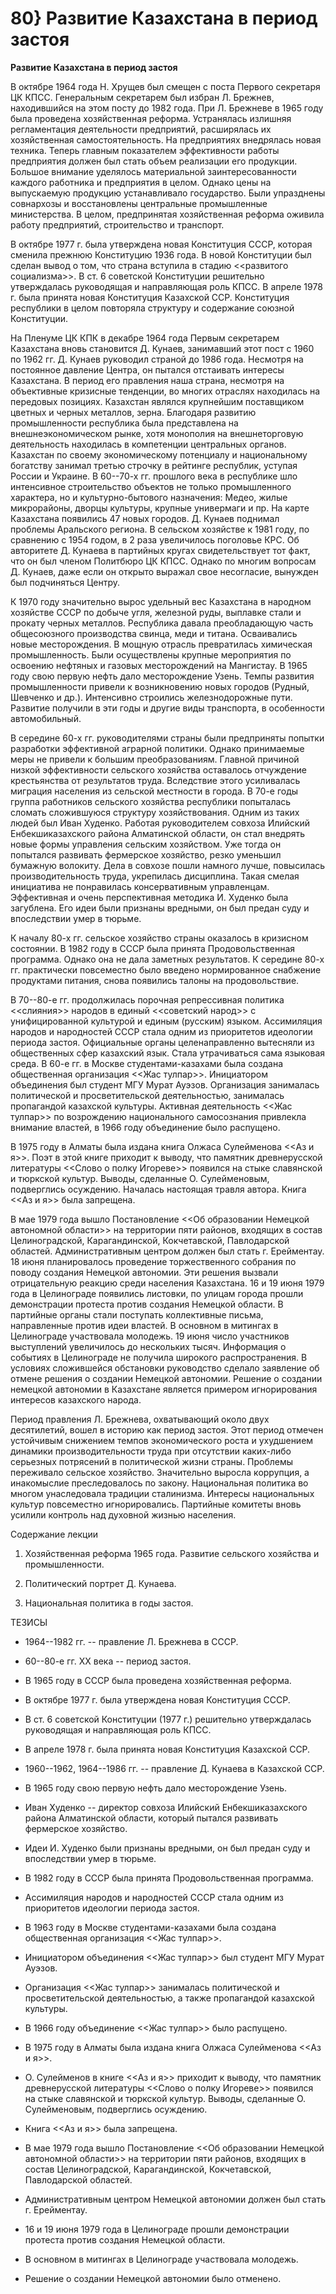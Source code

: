 # 80} Развитие Казахстана в период застоя

**Развитие Казахстана в период застоя**

В октябре 1964 года Н. Хрущев был смещен с поста Первого секретаря ЦК КПСС. Генеральным секретарем был избран Л. Брежнев, находившийся на этом посту до 1982 года. При Л. Брежневе в 1965 году была проведена хозяйственная реформа. Устранялась излишняя регламентация деятельности предприятий, расширялась их хозяйственная самостоятельность. На предприятиях внедрялась новая техника. Теперь главным показателем эффективности работы предприятия должен был стать объем реализации его продукции. Большое внимание уделялось материальной заинтересованности каждого работника и предприятия в целом. Однако цены на выпускаемую продукцию устанавливало государство. Были упразднены совнархозы и восстановлены центральные промышленные министерства. В целом, предпринятая хозяйственная реформа оживила работу предприятий, строительство и транспорт.

В октябре 1977 г. была утверждена новая Конституция СССР, которая сменила прежнюю Конституцию 1936 года. В новой Конституции был сделан вывод о том, что страна вступила в стадию \<\<развитого социализма\>\>. В ст. 6 советской Конституции решительно утверждалась руководящая и направляющая роль КПСС. В апреле 1978 г. была принята новая Конституция Казахской ССР. Конституция республики в целом повторяла структуру и содержание союзной Конституции.

На Пленуме ЦК КПК в декабре 1964 года Первым секретарем Казахстана вновь становится Д. Кунаев, занимавший этот пост с 1960 по 1962 гг. Д. Кунаев руководил страной до 1986 года. Несмотря на постоянное давление Центра, он пытался отстаивать интересы Казахстана. В период его правления наша страна, несмотря на объективные кризисные тенденции, во многих отраслях находилась на передовых позициях. Казахстан являлся крупнейшим поставщиком цветных и черных металлов, зерна. Благодаря развитию промышленности республика была представлена на внешнеэкономическом рынке, хотя монополия на внешнеторговую деятельность находилась в компетенции центральных органов. Казахстан по своему экономическому потенциалу и национальному богатству занимал третью строчку в рейтинге республик, уступая России и Украине. В 60--70-х гг. прошлого века в республике шло интенсивное строительство объектов не только промышленного характера, но и культурно-бытового назначения: Медео, жилые микрорайоны, дворцы культуры, крупные универмаги и пр. На карте Казахстана появились 47 новых городов. Д. Кунаев поднимал проблемы Аральского региона. В сельском хозяйстве к 1981 году, по сравнению с 1954 годом, в 2 раза увеличилось поголовье КРС. Об авторитете Д. Кунаева в партийных кругах свидетельствует тот факт, что он был членом Политбюро ЦК КПСС. Однако по многим вопросам Д. Кунаев, даже если он открыто выражал свое несогласие, вынужден был подчиняться Центру.

К 1970 году значительно вырос удельный вес Казахстана в народном хозяйстве СССР по добыче угля, железной руды, выплавке стали и прокату черных металлов. Республика давала преобладающую часть общесоюзного производства свинца, меди и титана. Осваивались новые месторождения. В мощную отрасль превратилась химическая промышленность. Были осуществлены крупные мероприятия по освоению нефтяных и газовых месторождений на Мангистау. В 1965 году свою первую нефть дало месторождение Узень. Темпы развития промышленности привели к возникновению новых городов (Рудный, Шевченко и др.). Интенсивно строились железнодорожные пути. Развитие получили в эти годы и другие виды транспорта, в особенности автомобильный.

В середине 60-х гг. руководителями страны были предприняты попытки разработки эффективной аграрной политики. Однако принимаемые меры не привели к большим преобразованиям. Главной причиной низкой эффективности сельского хозяйства оставалось отчуждение крестьянства от результатов труда. Вследствие этого усиливалась миграция населения из сельской местности в города. В 70-е годы группа работников сельского хозяйства республики попыталась сломать сложившуюся структуру хозяйствования. Одним из таких людей был Иван Худенко. Работая руководителем совхоза Илийский Енбекшиказахского района Алматинской области, он стал внедрять новые формы управления сельским хозяйством. Уже тогда он попытался развивать фермерское хозяйство, резко уменьшил бумажную волокиту. Дела в совхозе пошли намного лучше, повысилась производительность труда, укрепилась дисциплина. Такая смелая инициатива не понравилась консервативным управленцам. Эффективная и очень перспективная методика И. Худенко была загублена. Его идеи были признаны вредными, он был предан суду и впоследствии умер в тюрьме.

К началу 80-х гг. сельское хозяйство страны оказалось в кризисном состоянии. В 1982 году в СССР была принята Продовольственная программа. Однако она не дала заметных результатов. К середине 80-х гг. практически повсеместно было введено нормированное снабжение продуктами питания, снова появились талоны на продовольствие.

В 70--80-е гг. продолжилась порочная репрессивная политика \<\<слияния\>\> народов в единый \<\<советский народ\>\> с унифицированной культурой и единым (русским) языком. Ассимиляция народов и народностей СССР стала одним из приоритетов идеологии периода застоя. Официальные органы целенаправленно вытесняли из общественных сфер казахский язык. Стала утрачиваться сама языковая среда. В 60-е гг. в Москве студентами-казахами была создана общественная организация \<\<Жас тулпар\>\>. Инициатором объединения был студент МГУ Мурат Ауэзов. Организация занималась политической и просветительской деятельностью, занималась пропагандой казахской культуры. Активная деятельность \<\<Жас тулпар\>\> по возрождению национального самосознания привлекла внимание властей, в 1966 году объединение было распущено.

В 1975 году в Алматы была издана книга Олжаса Сулейменова \<\<Аз и я\>\>. Поэт в этой книге приходит к выводу, что памятник древнерусской литературы \<\<Слово о полку Игореве\>\> появился на стыке славянской и тюркской культур. Выводы, сделанные О. Сулейменовым, подверглись осуждению. Началась настоящая травля автора. Книга \<\<Аз и я\>\> была запрещена.

В мае 1979 года вышло Постановление \<\<Об образовании Немецкой автономной области\>\> на территории пяти районов, входящих в состав Целиноградской, Карагандинской, Кокчетавской, Павлодарской областей. Административным центром должен был стать г. Ерейментау. 18 июня планировалось проведение торжественного собрания по поводу создания Немецкой автономии. Эти решения вызвали отрицательную реакцию среди населения Казахстана. 16 и 19 июня 1979 года в Целинограде появились листовки, по улицам города прошли демонстрации протеста против создания Немецкой области. В партийные органы стали поступать коллективные письма, направленные против идеи властей. В основном в митингах в Целинограде участвовала молодежь. 19 июня число участников выступлений увеличилось до нескольких тысяч. Информация о событиях в Целинограде не получила широкого распространения. В условиях сложившейся обстановки руководство сделало заявление об отмене решения о создании Немецкой автономии. Решение о создании немецкой автономии в Казахстане является примером игнорирования интересов казахского народа.

Период правления Л. Брежнева, охватывающий около двух десятилетий, вошел в историю как период застоя. Этот период отмечен устойчивым снижением темпов экономического роста и ухудшением динамики производительности труда при отсутствии каких-либо серьезных потрясений в политической жизни страны. Проблемы переживало сельское хозяйство. Значительно выросла коррупция, а инакомыслие преследовалось по закону. Национальная политика во многом унаследовала традиции сталинизма. Интересы национальных культур повсеместно игнорировались. Партийные комитеты вновь усилили контроль над духовной жизнью населения.

Содержание лекции

1. Хозяйственная реформа 1965 года. Развитие сельского хозяйства и промышленности.

2. Политический портрет Д. Кунаева.

3. Национальная политика в годы застоя.

ТЕЗИСЫ

* 1964--1982 гг. -- правление Л. Брежнева в СССР.

* 60--80-е гг. ХХ века -- период застоя.

* В 1965 году в СССР была проведена хозяйственная реформа.

* В октябре 1977 г. была утверждена новая Конституция СССР.

* В ст. 6 советской Конституции (1977 г.) решительно утверждалась руководящая и направляющая роль КПСС.

* В апреле 1978 г. была принята новая Конституция Казахской ССР.

* 1960--1962, 1964--1986 гг. -- правление Д. Кунаева в Казахской ССР.

* В 1965 году свою первую нефть дало месторождение Узень.

* Иван Худенко -- директор совхоза Илийский Енбекшиказахского района Алматинской области, который пытался развивать фермерское хозяйство.

* Идеи И. Худенко были признаны вредными, он был предан суду и впоследствии умер в тюрьме.

* В 1982 году в СССР была принята Продовольственная программа.

* Ассимиляция народов и народностей СССР стала одним из приоритетов идеологии периода застоя.

* В 1963 году в Москве студентами-казахами была создана общественная организация \<\<Жас тулпар\>\>.

* Инициатором объединения \<\<Жас тулпар\>\> был студент МГУ Мурат Ауэзов.

* Организация \<\<Жас тулпар\>\> занималась политической и просветительской деятельностью, а также пропагандой казахской культуры.

* В 1966 году объединение \<\<Жас тулпар\>\> было распущено.

* В 1975 году в Алматы была издана книга Олжаса Сулейменова \<\<Аз и я\>\>.

* О. Сулейменов в книге \<\<Аз и я\>\> приходит к выводу, что памятник древнерусской литературы \<\<Слово о полку Игореве\>\> появился на стыке славянской и тюркской культур. Выводы, сделанные О. Сулейменовым, подверглись осуждению.

* Книга \<\<Аз и я\>\> была запрещена.

* В мае 1979 года вышло Постановление \<\<Об образовании Немецкой автономной области\>\> на территории пяти районов, входящих в состав Целиноградской, Карагандинской, Кокчетавской, Павлодарской областей.

* Административным центром Немецкой автономии должен был стать г. Ерейментау.

* 16 и 19 июня 1979 года в Целинограде прошли демонстрации протеста против создания Немецкой области.

* В основном в митингах в Целинограде участвовала молодежь.

* Решение о создании Немецкой автономии было отменено.

